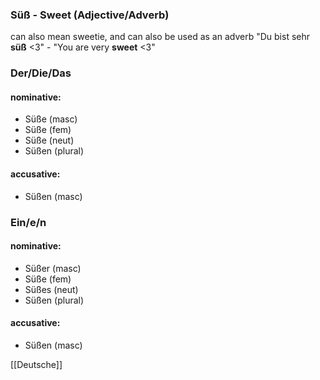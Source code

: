 ### Süß - Sweet   (Adjective/Adverb)

can also mean sweetie, and can also be used as an adverb
"Du bist sehr **süß** <3" - "You are very **sweet** <3"

### Der/Die/Das
#### nominative:
* Süße (masc)
* Süße (fem)
* Süße (neut)
* Süßen (plural)
#### accusative:
* Süßen (masc)


### Ein/e/n
#### nominative:
* Süßer (masc)
* Süße (fem)
* Süßes (neut)
* Süßen (plural)
#### accusative:
* Süßen (masc)


[[Deutsche]]